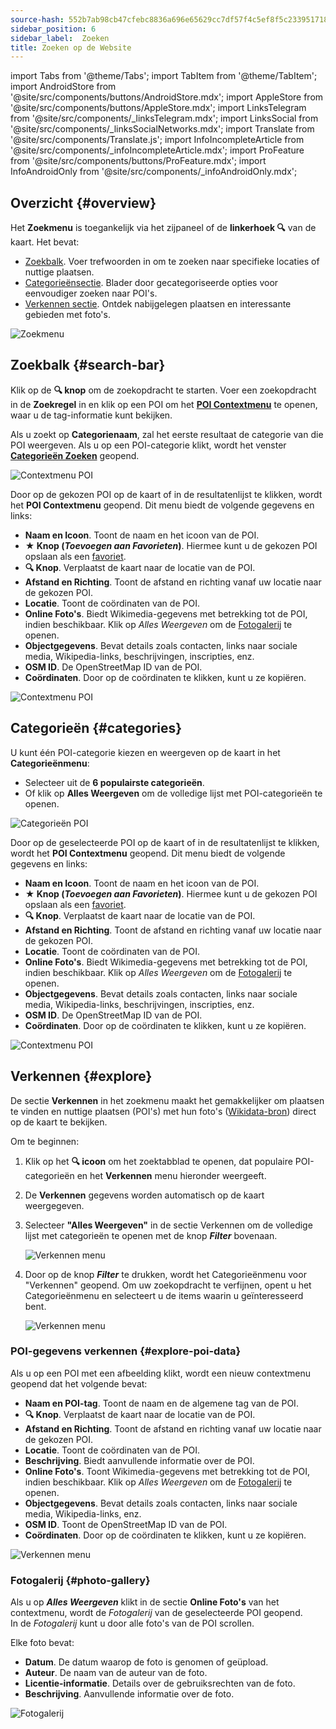 ```yaml
---
source-hash: 552b7ab98cb47cfebc8836a696e65629cc7df57f4c5ef8f5c2339517189845a0
sidebar_position: 6
sidebar_label:  Zoeken
title: Zoeken op de Website
---
```

import Tabs from '@theme/Tabs';
import TabItem from '@theme/TabItem';
import AndroidStore from '@site/src/components/buttons/AndroidStore.mdx';
import AppleStore from '@site/src/components/buttons/AppleStore.mdx';
import LinksTelegram from '@site/src/components/_linksTelegram.mdx';
import LinksSocial from '@site/src/components/_linksSocialNetworks.mdx';
import Translate from '@site/src/components/Translate.js';
import InfoIncompleteArticle from '@site/src/components/_infoIncompleteArticle.mdx';
import ProFeature from '@site/src/components/buttons/ProFeature.mdx';
import InfoAndroidOnly from '@site/src/components/_infoAndroidOnly.mdx';


<InfoIncompleteArticle/>


## Overzicht {#overview}

Het **Zoekmenu** is toegankelijk via het zijpaneel of de **linkerhoek 🔍** van de kaart. Het bevat:

- [Zoekbalk](#search-bar). Voer trefwoorden in om te zoeken naar specifieke locaties of nuttige plaatsen.  
- [Categorieënsectie](#categories). Blader door gecategoriseerde opties voor eenvoudiger zoeken naar POI's.  
- [Verkennen sectie](#explore). Ontdek nabijgelegen plaatsen en interessante gebieden met foto's.

![Zoekmenu](@site/static/img/web/search.png)


## Zoekbalk {#search-bar}

Klik op de **🔍 knop** om de zoekopdracht te starten. Voer een zoekopdracht in de **Zoekregel** in en klik op een POI om het [**POI Contextmenu**](#explore-poi-data) te openen, waar u de tag-informatie kunt bekijken.

Als u zoekt op **Categorienaam**, zal het eerste resultaat de categorie van die POI weergeven. Als u op een POI-categorie klikt, wordt het venster [**Categorieën Zoeken**](#categories) geopend.

![Contextmenu POI](@site/static/img/web/context_menu_poi.png)


Door op de gekozen POI op de kaart of in de resultatenlijst te klikken, wordt het **POI Contextmenu** geopend. Dit menu biedt de volgende gegevens en links:

- **Naam en Icoon**. Toont de naam en het icoon van de POI.  
- **★ Knop (*Toevoegen aan Favorieten*)**. Hiermee kunt u de gekozen POI opslaan als een [favoriet](../web/web-userdata.mdx#add--edit-favorite).  
- **🔍 Knop**. Verplaatst de kaart naar de locatie van de POI.  
- **Afstand en Richting**. Toont de afstand en richting vanaf uw locatie naar de gekozen POI.  
- **Locatie**. Toont de coördinaten van de POI.  
- **Online Foto's**. Biedt Wikimedia-gegevens met betrekking tot de POI, indien beschikbaar. Klik op *Alles Weergeven* om de [Fotogalerij](#photo-gallery) te openen.
- **Objectgegevens**. Bevat details zoals contacten, links naar sociale media, Wikipedia-links, beschrijvingen, inscripties, enz.  
- **OSM ID**. De OpenStreetMap ID van de POI.  
- **Coördinaten**. Door op de coördinaten te klikken, kunt u ze kopiëren.

![Contextmenu POI](@site/static/img/web/context_menu_poi_1.png)

## Categorieën {#categories}

U kunt één POI-categorie kiezen en weergeven op de kaart in het **Categorieënmenu**:

- Selecteer uit de **6 populairste categorieën**.  
- Of klik op **Alles Weergeven** om de volledige lijst met POI-categorieën te openen.

![Categorieën POI](@site/static/img/web/categories_poi.png)

Door op de geselecteerde POI op de kaart of in de resultatenlijst te klikken, wordt het **POI Contextmenu** geopend. Dit menu biedt de volgende gegevens en links:

- **Naam en Icoon**. Toont de naam en het icoon van de POI.  
- **★ Knop (*Toevoegen aan Favorieten*)**. Hiermee kunt u de gekozen POI opslaan als een [favoriet](../web/web-userdata.mdx#add--edit-favorite).  
- **🔍 Knop**. Verplaatst de kaart naar de locatie van de POI.  
- **Afstand en Richting**. Toont de afstand en richting vanaf uw locatie naar de gekozen POI.  
- **Locatie**. Toont de coördinaten van de POI.  
- **Online Foto's**. Biedt Wikimedia-gegevens met betrekking tot de POI, indien beschikbaar. Klik op *Alles Weergeven* om de [Fotogalerij](#photo-gallery) te openen.
- **Objectgegevens**. Bevat details zoals contacten, links naar sociale media, Wikipedia-links, beschrijvingen, inscripties, enz.  
- **OSM ID**. De OpenStreetMap ID van de POI.  
- **Coördinaten**. Door op de coördinaten te klikken, kunt u ze kopiëren.

![Contextmenu POI](@site/static/img/web/categories_poi_1.png)


## Verkennen {#explore}

De sectie **Verkennen** in het zoekmenu maakt het gemakkelijker om plaatsen te vinden en nuttige plaatsen (POI's) met hun foto's ([Wikidata-bron](https://www.wikidata.org/)) direct op de kaart te bekijken.


Om te beginnen:

1. Klik op het **🔍 icoon** om het zoektabblad te openen, dat populaire POI-categorieën en het **Verkennen** menu hieronder weergeeft.  
2. De **Verkennen** gegevens worden automatisch op de kaart weergegeven.  
3. Selecteer **"Alles Weergeven"** in de sectie Verkennen om de volledige lijst met categorieën te openen met de knop ***Filter*** bovenaan.  

   ![Verkennen menu](@site/static/img/web/explore.png)

4. Door op de knop ***Filter*** te drukken, wordt het Categorieënmenu voor "Verkennen" geopend. Om uw zoekopdracht te verfijnen, opent u het Categorieënmenu en selecteert u de items waarin u geïnteresseerd bent.  

   ![Verkennen menu](@site/static/img/web/explore_cat.png)

### POI-gegevens verkennen {#explore-poi-data}

Als u op een POI met een afbeelding klikt, wordt een nieuw contextmenu geopend dat het volgende bevat:

- **Naam en POI-tag**. Toont de naam en de algemene tag van de POI.  
- **🔍 Knop**. Verplaatst de kaart naar de locatie van de POI.  
- **Afstand en Richting**. Toont de afstand en richting vanaf uw locatie naar de gekozen POI.  
- **Locatie**. Toont de coördinaten van de POI.  
- **Beschrijving**. Biedt aanvullende informatie over de POI.  
- **Online Foto's**. Toont Wikimedia-gegevens met betrekking tot de POI, indien beschikbaar. Klik op *Alles Weergeven* om de [Fotogalerij](#photo-gallery) te openen.  
- **Objectgegevens**. Bevat details zoals contacten, links naar sociale media, Wikipedia-links, enz.  
- **OSM ID**. Toont de OpenStreetMap ID van de POI.  
- **Coördinaten**. Door op de coördinaten te klikken, kunt u ze kopiëren.

![Verkennen menu](@site/static/img/web/poi_context.png)

### Fotogalerij {#photo-gallery}

Als u op ***Alles Weergeven*** klikt in de sectie **Online Foto's** van het contextmenu, wordt de *Fotogalerij* van de geselecteerde POI geopend.  
In de *Fotogalerij* kunt u door alle foto's van de POI scrollen.  

Elke foto bevat:

- **Datum**. De datum waarop de foto is genomen of geüpload.  
- **Auteur**. De naam van de auteur van de foto.  
- **Licentie-informatie**. Details over de gebruiksrechten van de foto.  
- **Beschrijving**. Aanvullende informatie over de foto.

![Fotogalerij](@site/static/img/web/poi_photo.png)